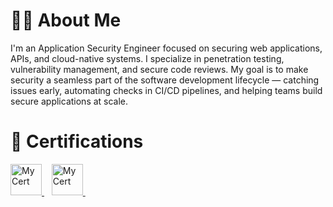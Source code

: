 <h1>🧑‍💻 About Me</h1>

<p>I'm an Application Security Engineer focused on securing web applications, APIs, and cloud-native systems. I specialize in penetration testing, vulnerability management, and secure code reviews.
My goal is to make security a seamless part of the software development lifecycle — catching issues early, automating checks in CI/CD pipelines, and helping teams build secure applications at scale.</p>



<h1>🏅 Certifications</h1>

<a href="https://certs.ine.com/c33029bc-a71f-4a9d-808d-20c13cd32538#acc.bo7uT0xX" target="_blank">
  <img src="https://assets.ine.com/certifications/badges/eJPT.png" width="50" alt="My Cert"/>
</a>&nbsp;&nbsp;
<a href="https://certs.ine.com/1dc0aa27-2b00-4376-91a3-b2dd323533f3#acc.QBYDSsH4" target="_blank">
  <img src="https://assets.ine.com/certifications/icca/ICCA-badge.png" width="50" alt="My Cert"/>
</a>&nbsp;&nbsp;

